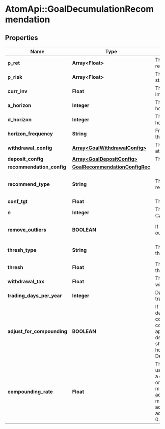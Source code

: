 # AtomApi::GoalDecumulationRecommendation

## Properties
Name | Type | Description | Notes
------------ | ------------- | ------------- | -------------
**p_ret** | **Array&lt;Float&gt;** | The annualized portfolio return | 
**p_risk** | **Array&lt;Float&gt;** | The annualized portfolio standard deviation | 
**curr_inv** | **Float** | The current amount invested | 
**a_horizon** | **Integer** | The accumulation goal horizon | 
**d_horizon** | **Integer** | The decumulation goal horizon | 
**horizon_frequency** | **String** | Frequency in relation to the horizon | 
**withdrawal_config** | [**Array&lt;GoalWithdrawalConfig&gt;**](GoalWithdrawalConfig.md) | The withdrawal attributes | 
**deposit_config** | [**Array&lt;GoalDepositConfig&gt;**](GoalDepositConfig.md) | The deposit attributes | [optional] 
**recommendation_config** | [**GoalRecommendationConfigRec**](GoalRecommendationConfigRec.md) |  | [optional] 
**recommend_type** | **String** | The type of recommended action | [optional] [default to &#39;horizon&#39;]
**conf_tgt** | **Float** | The confidence target | [optional] 
**n** | **Integer** | The number of Monte Carlo simulations to run | [optional] 
**remove_outliers** | **BOOLEAN** | If TRUE, remove outlying results | [optional] [default to true]
**thresh_type** | **String** | The goal deviation threshold type | [optional] [default to &#39;perc&#39;]
**thresh** | **Float** | The goal deviation threshold value | [optional] 
**withdrawal_tax** | **Float** | The tax rate for withdrawals | [optional] 
**trading_days_per_year** | **Integer** | Days per year a portfolio trades | [optional] 
**adjust_for_compounding** | **BOOLEAN** | If true, adjust periodic deposit amounts for compounding based on compounding_rate. This applies when a deposit’s dep_frequency is shorter than horizon_frequency. Defaults to false. | [optional] [default to false]
**compounding_rate** | **Float** | The annualized rate to use when approximating a compounding effect on deposits. This value must be defined and adjust_for_compounding must be true in order to activate compounding adjustment. Defaults to 0. | [optional] 


